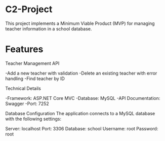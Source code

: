 # C2-Project

This project implements a Minimum Viable Product (MVP) for managing teacher information in a school database.

# Features
Teacher Management API

-Add a new teacher with validation
-Delete an existing teacher with error handling
-Find teacher by ID

Technical Details

-Framework: ASP.NET Core MVC
-Database: MySQL
-API Documentation: Swagger
-Port: 7252 


Database Configuration
The application connects to a MySQL database with the following settings:

Server: localhost
Port: 3306
Database: school
Username: root
Password: root
